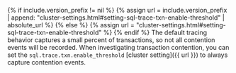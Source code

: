 {% if include.version_prefix != nil %}
    {% assign url = include.version_prefix | append: "cluster-settings.html#setting-sql-trace-txn-enable-threshold" | absolute_url %}
{% else %}
    {% assign url = "cluster-settings.html#setting-sql-trace-txn-enable-threshold" %}
{% endif %}
The default tracing behavior captures a small percent of transactions, so not all contention events will be recorded. When investigating transaction contention, you can set the `sql.trace.txn.enable_threshold` [cluster setting]({{ url }}) to always capture contention events.
